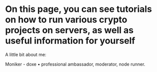 # On this page, you can see tutorials on how to run various crypto projects on servers, as well as useful information for yourself
A little bit about me:

Moniker - doxe • professional ambassador, moderator, node runner.
